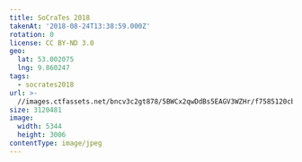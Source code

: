 ```yaml
---
title: SoCraTes 2018
takenAt: '2018-08-24T13:38:59.000Z'
rotation: 0
license: CC BY-ND 3.0
geo:
  lat: 53.002075
  lng: 9.860247
tags:
  - socrates2018
url: >-
  //images.ctfassets.net/bncv3c2gt878/5BWCx2qwDdBs5EAGV3WZHr/f7585120cbb0a217dabe9673ec99bae3/socrates-2018_42595120170_o
size: 3120481
image:
  width: 5344
  height: 3006
contentType: image/jpeg
---
```


